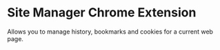 # Site Manager Chrome Extension

Allows you to manage history, bookmarks and cookies for a current web page.
